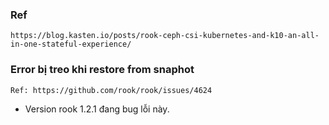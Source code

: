 ### Ref
```
https://blog.kasten.io/posts/rook-ceph-csi-kubernetes-and-k10-an-all-in-one-stateful-experience/

```

### Error bị treo khi restore from snaphot

```
Ref: https://github.com/rook/rook/issues/4624
```
- Version rook 1.2.1 đang bug lỗi này.
